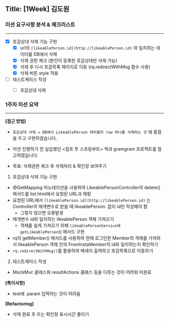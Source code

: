 ## Title: [1Week] 김도원

### 미션 요구사항 분석 & 체크리스트

---
- [x] 호감상대 삭제 기능 구현
    - [x] url의 `[likeablePerson.id](http://likeablePerson.id)` 와 일치하는 데이터를 DB에서 삭제
    - [x] 삭제 권한 체크 (본인이 등록한 호감상대만 삭제 가능)
    - [x] 삭제 후 다시 호감목록 페이지로 이동 (rq.redirectWithMsg 함수 사용)
    - [x] 삭제 버튼 style 적용

- [ ] 테스트케이스 작성
    - [ ] 호감상대 삭제


### 1주차 미션 요약

---

**[접근 방법]**

- `호감상대 삭제 = DB에서 LikeablePerson 테이블의 row 하나를 삭제하는 것` 에 중점을 두고 구현하였습니다.
- 미션 진행하기 전 실습했던 <점프 투 스프링부트> 책과 gramgram 프로젝트를 참고하였습니다.

- 목표: 삭제권한 체크 후 삭제처리 & 확인창 보여주기


1. 호감상대 삭제 기능 구현
- @GetMapping 어노테이션을 사용하여 LikeablePersonController의 delete() 메서드를 list.html에서 요청된 URL과 매핑
- 요청된 URL에서 `[likeablePerson.id](http://likeablePerson.id)` 는 Controller의 매개변수로 받을 때 likeablePerson. 없이 id만 작성해야 함
    - 그렇지 않으면 오류발생
- 매개변수 id와 일치하는 likeablePerson 객체 가져오기
    - 객체를 쉽게 가져오기 위해 `likeablePersonService에 getLikeablePerson`() 메서드 구현
- rq의 getMember() 메서드를 사용하여 현재 로그인한 Member의 객체를 가져와서 likeablePerson 객체 안의 FromInstaMember의 id와 일치하는지 확인하기
- `rq.redirectWithMsg()`를 활용하여 메세지 출력하고 호감목록으로 이동하기


2. 테스트케이스 작성
- MockMvc 클래스와 resultActions 클래스 등을 다루는 것이 어려워 미완료


**[특이사항]**

- test에 .param 입력하는 것이 어려움


**[Refactoring]**
- 삭제 완료 후 뜨는 확인창 표시시간 줄이기